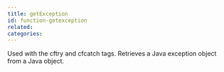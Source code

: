 ```yaml
---
title: getException
id: function-getexception
related:
categories:
---
```


Used with the cftry and cfcatch tags. Retrieves a Java exception object from a Java object. 